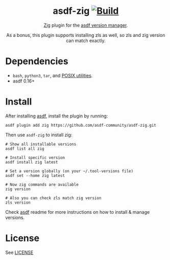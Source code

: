 <div align="center">

# asdf-zig [![Build](https://github.com/asdf-community/asdf-zig/actions/workflows/build.yml/badge.svg)](https://github.com/asdf-community/asdf-zig/actions/workflows/build.yml)

[Zig](http://ziglang.org/) plugin for the [asdf version manager](https://asdf-vm.com).

As a bonus, this plugin supports installing zls as well, so zls and zig version can match exactly.


</div>

# Dependencies

- `bash`, `python3`, `tar`, and [POSIX utilities](https://pubs.opengroup.org/onlinepubs/9699919799/idx/utilities.html).
- asdf 0.16+

# Install

After installing [asdf](https://asdf-vm.com/guide/getting-started.html), install the plugin by running:

```shell
asdf plugin add zig https://github.com/asdf-community/asdf-zig.git
```

Then use `asdf-zig` to install zig:

```shell
# Show all installable versions
asdf list all zig

# Install specific version
asdf install zig latest

# Set a version globally (on your ~/.tool-versions file)
asdf set --home zig latest

# Now zig commands are available
zig version

# Also you can check zls match zig version
zls version
```

Check [asdf](https://github.com/asdf-vm/asdf) readme for more instructions on how to
install & manage versions.

# License

See [LICENSE](LICENSE)
